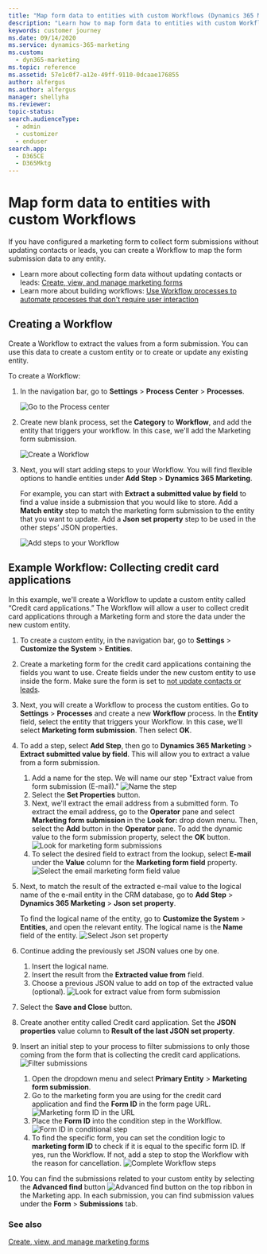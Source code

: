 ```yaml
---
title: "Map form data to entities with custom Workflows (Dynamics 365 Marketing) | Microsoft Docs"
description: "Learn how to map form data to entities with custom Workflows"
keywords: customer journey
ms.date: 09/14/2020
ms.service: dynamics-365-marketing
ms.custom: 
  - dyn365-marketing
ms.topic: reference
ms.assetid: 57e1c0f7-a12e-49ff-9110-0dcaae176855
author: alfergus
ms.author: alfergus
manager: shellyha
ms.reviewer:
topic-status:
search.audienceType: 
  - admin
  - customizer
  - enduser
search.app: 
  - D365CE
  - D365Mktg
---
```


# Map form data to entities with custom Workflows

If you have configured a marketing form to collect form submissions without updating contacts or leads, you can create a Workflow to map the form submission data to any entity.
- Learn more about collecting form data without updating contacts or leads: [Create, view, and manage marketing forms](marketing-forms.md#do-not-createupdate-contacts-or-leads)
- Learn more about building workflows: [Use Workflow processes to automate processes that don't require user interaction](https://docs.microsoft.com/dynamics365/customerengagement/on-premises/customize/workflow-processes)

## Creating a Workflow

Create a Workflow to extract the values from a form submission. You can use this data to create a custom entity or to create or update any existing entity.

To create a Workflow:

1. In the navigation bar, go to **Settings** > **Process Center** > **Processes**.

    ![Go to the Process center](media/entity-mapping-process-center.png "Go to the Process center")

1. Create new blank process, set the **Category** to **Workflow**, and add the entity that triggers your workflow. In this case, we'll add the Marketing form submission.

    ![Create a Workflow](media/entity-mapping-create-process.png "Create a Workflow")

1. Next, you will start adding steps to your Workflow. You will find flexible options to handle entities under **Add Step** > **Dynamics 365 Marketing**.

    For example, you can start with **Extract a submitted value by field** to find a value inside a submission that you would like to store. Add a **Match entity** step to match the marketing form submission to the entity that you want to update. Add a **Json set property** step to be used in the other steps’ JSON properties.

    ![Add steps to your Workflow](media/entity-mapping-add-step.png "Add steps to your Workflow")

## Example Workflow: Collecting credit card applications

In this example, we'll create a Workflow to update a custom entity called “Credit card applications.” The Workflow will allow a user to collect credit card applications through a Marketing form and store the data under the new custom entity.

1. To create a custom entity, in the navigation bar, go to **Settings** > **Customize the System** > **Entities**.
1. Create a marketing form for the credit card applications containing the fields you want to use. Create fields under the new custom entity to use inside the form. Make sure the form is set to [not update contacts or leads](marketing-forms.md#do-not-createupdate-contacts-or-leads).
1. Next, you will create a Workflow to process the custom entities. Go to **Settings** > **Processes** and create a new **Workflow** process. In the **Entity** field, select the entity that triggers your Workflow. In this case, we'll select **Marketing form submission**. Then select **OK**.
1. To add a step, select **Add Step**, then go to **Dynamics 365 Marketing** > **Extract submitted value by field**. This will allow you to extract a value from a form submission.
    1. Add a name for the step. We will name our step "Extract value from form submission (E-mail)."
        ![Name the step](media/entity-mapping-add-steps.png "Name the step")
    1. Select the **Set Properties** button.
    1. Next, we'll extract the email address from a submitted form. To extract the email address, go to the **Operator** pane and select **Marketing form submission** in the **Look for:** drop down menu. Then, select the **Add** button in the **Operator** pane. To add the dynamic value to the form submission property, select the **OK** button.
        ![Look for marketing form submissions](media/entity-mapping-marketing-form-submission.png "Look for marketing form submissions")
    1. To select the desired field to extract from the lookup, select **E-mail** under the **Value** column for the **Marketing form field** property.
        ![Select the email marketing form field value](media/entity-mapping-email-lookup.png "Select the email marketing form field value")
1. Next, to match the result of the extracted e-mail value to the logical name of the e-mail entity in the CRM database, go to **Add Step** > **Dynamics 365 Marketing** > **Json set property**.
    
    To find the logical name of the entity, go to **Customize the System** > **Entities**, and open the relevant entity. The logical name is the **Name** field of the entity.
        ![Select Json set property](media/entity-mapping-json-set.png "Select Json set property")
1. Continue adding the previously set JSON values one by one.
    1. Insert the logical name.
    1. Insert the result from the **Extracted value from** field.
    1. Choose a previous JSON value to add on top of the extracted value (optional).
        ![Look for extract value from form submission](media/entity-mapping-json-extract.png "Look for extract value from form submission")
1. Select the **Save and Close** button.
1. Create another entity called Credit card application. Set the **JSON properties** value column to **Result of the last JSON set property**.
1. Insert an initial step to your process to filter submissions to only those coming from the form that is collecting the credit card applications.
        ![Filter submissions](media/entity-mapping-filter.png "Filter submissions")
    1. Open the dropdown menu and select **Primary Entity** > **Marketing form submission**.
    1. Go to the marketing form you are using for the credit card application and find the **Form ID** in the form page URL.
        ![Marketing form ID in the URL](media/entity-mapping-form-id.png "Marketing form ID in the URL")
    1. Place the **Form ID** into the condition step in the Worklflow.
        ![Form ID in conditional step](media/entity-mapping-condition-step.png "Form ID in conditional step")
    1. To find the specific form, you can set the condition logic to **marketing form ID** to check if it is equal to the specific form ID. If yes, run the Workflow. If not, add a step to stop the Workflow with the reason for cancellation.
          ![Complete Workflow steps](media/entity-mapping-complete-workflow.png "Complete Workflow steps")
1. You can find the submissions related to your custom entity by selecting the **Advanced find** button ![Advanced find button](media/advanced_filter_icon.png "Advanced find button") on the top ribbon in the Marketing app. In each submission, you can find submission values under the **Form** > **Submissions** tab.

### See also

[Create, view, and manage marketing forms](marketing-forms.md)  